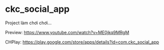 # ckc_social_app

Project làm chơi chơi...

Preview: https://www.youtube.com/watch?v=ME0jkq9MRgM

CHPlay: https://play.google.com/store/apps/details?id=com.ckc_social_app
